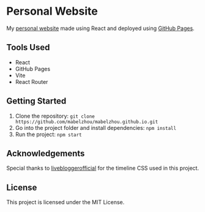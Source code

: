 # Personal Website
My [personal website](https://mabelzhou.github.io/) made using React and deployed using [GitHub Pages](https://pages.github.com/).

## Tools Used
- React
- GitHub Pages
- Vite
- React Router

## Getting Started
1. Clone the repository: ```git clone https://github.com/mabelzhou/mabelzhou.github.io.git```
2. Go into the project folder and install dependencies: ```npm install```
3. Run the project: ```npm start```

## Acknowledgements
Special thanks to [livebloggerofficial](https://github.com/livebloggerofficial/Vertical-Timeline/) for the timeline CSS used in this project.

## License
This project is licensed under the MIT License.
